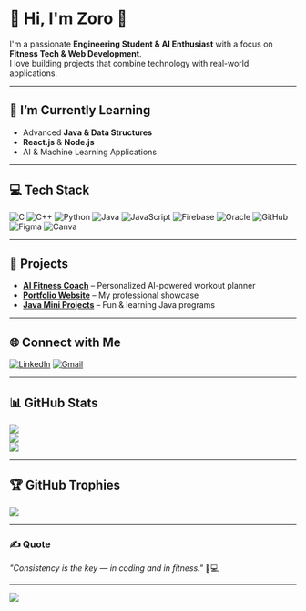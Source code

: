 # 💫 Hi, I'm Zoro 👋

I'm a passionate **Engineering Student & AI Enthusiast** with a focus on **Fitness Tech & Web Development**.  
I love building projects that combine technology with real-world applications.

---

## 🌱 I’m Currently Learning
- Advanced **Java & Data Structures**
- **React.js** & **Node.js**
- AI & Machine Learning Applications

---

## 💻 Tech Stack
![C](https://img.shields.io/badge/C-%2300599C?style=for-the-badge&logo=c&logoColor=white) 
![C++](https://img.shields.io/badge/C++-%2300599C?style=for-the-badge&logo=c%2B%2B&logoColor=white) 
![Python](https://img.shields.io/badge/Python-3670A0?style=for-the-badge&logo=python&logoColor=ffdd54) 
![Java](https://img.shields.io/badge/Java-%23ED8B00?style=for-the-badge&logo=openjdk&logoColor=white) 
![JavaScript](https://img.shields.io/badge/JavaScript-%23323330?style=for-the-badge&logo=javascript&logoColor=%23F7DF1E) 
![Firebase](https://img.shields.io/badge/Firebase-%23039BE5?style=for-the-badge&logo=firebase) 
![Oracle](https://img.shields.io/badge/Oracle-F80000?style=for-the-badge&logo=oracle&logoColor=white) 
![GitHub](https://img.shields.io/badge/GitHub-%23121011?style=for-the-badge&logo=github&logoColor=white)
![Figma](https://img.shields.io/badge/Figma-%23F24E1E?style=for-the-badge&logo=figma&logoColor=white) 
![Canva](https://img.shields.io/badge/Canva-%2300C4CC?style=for-the-badge&logo=Canva&logoColor=white)

---

## 🚀 Projects
- [**AI Fitness Coach**](https://github.com/zoro-coderr/ai-fitness-coach) – Personalized AI-powered workout planner  
- [**Portfolio Website**](https://github.com/zoro-coderr/portfolio) – My professional showcase  
- [**Java Mini Projects**](https://github.com/zoro-coderr/java-projects) – Fun & learning Java programs  

---

## 🌐 Connect with Me
[![LinkedIn](https://img.shields.io/badge/LinkedIn-%230077B5.svg?logo=linkedin&logoColor=white)](https://www.linkedin.com/in/aman-kumar-660836274/) 
[![Gmail](https://img.shields.io/badge/Email-D14836?logo=gmail&logoColor=white)](mailto:amankr.21797@gmail.com) 

---

## 📊 GitHub Stats
![](https://github-readme-stats.vercel.app/api?username=zoro-coderr&theme=dark&show_icons=true)  
![](https://github-readme-streak-stats.herokuapp.com/?user=zoro-coderr&theme=dark)  
![](https://github-readme-stats.vercel.app/api/top-langs/?username=zoro-coderr&theme=dark&layout=compact)

---

## 🏆 GitHub Trophies
![](https://github-profile-trophy.vercel.app/?username=zoro-coderr&theme=radical&no-bg=true)

---

### ✍️ Quote
*"Consistency is the key — in coding and in fitness."* 💪💻  

---

[![](https://visitcount.itsvg.in/api?id=zoro-coderr&icon=0&color=0)](https://visitcount.itsvg.in)
